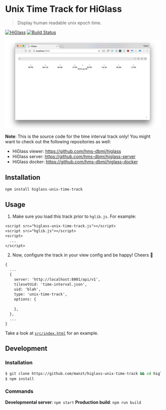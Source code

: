 # Unix Time Track for HiGlass

> Display human readable unix epoch time.

[![HiGlass](https://img.shields.io/badge/higlass-👍-red.svg?colorB=0f5d92)](http://higlass.io)
[![Build Status](https://travis-ci.org/manzt/higlass-unix-time-track.svg?branch=master)](https://travis-ci.org/manzt/higlass-unix-time-track)

![HiGlass showing times](/screenshot.png?raw=true)

**Note**: This is the source code for the time interval track only! You might want to check out the following repositories as well:

- HiGlass viewer: https://github.com/hms-dbmi/higlass
- HiGlass server: https://github.com/hms-dbmi/higlass-server
- HiGlass docker: https://github.com/hms-dbmi/higlass-docker

## Installation

```
npm install higlass-unix-time-track
```

## Usage

1. Make sure you load this track prior to `hglib.js`. For example:

```
<script src="higlass-unix-time-track.js"></script>
<script src="hglib.js"></script>
<script>
  ...
</script>
```

2. Now, configure the track in your view config and be happy! Cheers 🎉

```
{
  ...
  {
    server: 'http://localhost:8001/api/v1',
    tilesetUid: 'time-interval.json',
    uid: 'blah',
    type: 'unix-time-track',
    options: {

    },
  },
  ...
}
```

Take a look at [`src/index.html`](src/index.html) for an example.

## Development

### Installation

```bash
$ git clone https://github.com/manzt/higlass-unix-time-track && cd higlass-unix-time-track
$ npm install
```

### Commands

**Developmental server**: `npm start`
**Production build**: `npm run build`
